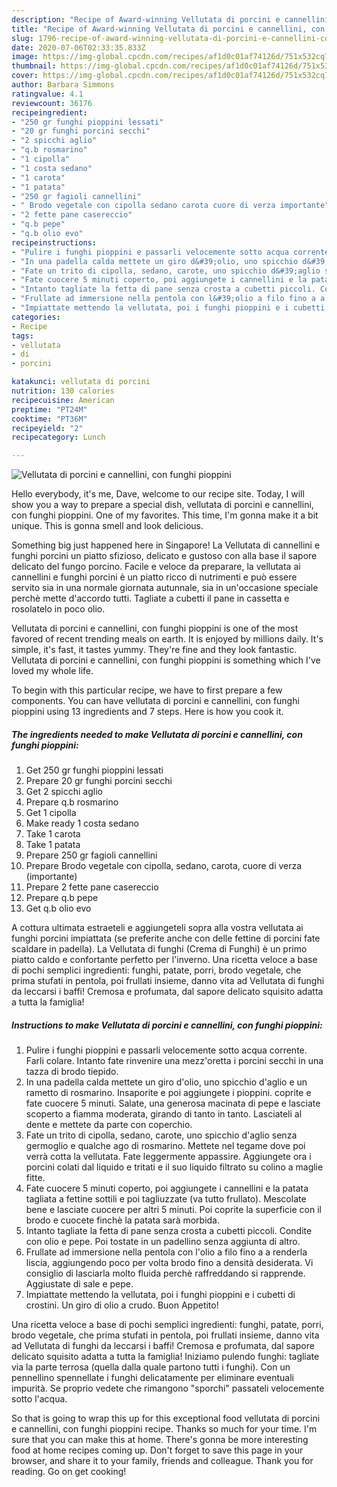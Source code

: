 ```yaml
---
description: "Recipe of Award-winning Vellutata di porcini e cannellini, con funghi pioppini"
title: "Recipe of Award-winning Vellutata di porcini e cannellini, con funghi pioppini"
slug: 1796-recipe-of-award-winning-vellutata-di-porcini-e-cannellini-con-funghi-pioppini
date: 2020-07-06T02:33:35.833Z
image: https://img-global.cpcdn.com/recipes/af1d0c01af74126d/751x532cq70/vellutata-di-porcini-e-cannellini-con-funghi-pioppini-recipe-main-photo.jpg
thumbnail: https://img-global.cpcdn.com/recipes/af1d0c01af74126d/751x532cq70/vellutata-di-porcini-e-cannellini-con-funghi-pioppini-recipe-main-photo.jpg
cover: https://img-global.cpcdn.com/recipes/af1d0c01af74126d/751x532cq70/vellutata-di-porcini-e-cannellini-con-funghi-pioppini-recipe-main-photo.jpg
author: Barbara Simmons
ratingvalue: 4.1
reviewcount: 36176
recipeingredient:
- "250 gr funghi pioppini lessati"
- "20 gr funghi porcini secchi"
- "2 spicchi aglio"
- "q.b rosmarino"
- "1 cipolla"
- "1 costa sedano"
- "1 carota"
- "1 patata"
- "250 gr fagioli cannellini"
- " Brodo vegetale con cipolla sedano carota cuore di verza importante"
- "2 fette pane casereccio"
- "q.b pepe"
- "q.b olio evo"
recipeinstructions:
- "Pulire i funghi pioppini e passarli velocemente sotto acqua corrente. Farli colare. Intanto fate rinvenire una mezz&#39;oretta i porcini secchi in una tazza di brodo tiepido."
- "In una padella calda mettete un giro d&#39;olio, uno spicchio d&#39;aglio e un rametto di rosmarino. Insaporite e poi aggiungete i pioppini. coprite e fate cuocere 5 minuti. Salate, una generosa macinata di pepe e lasciate scoperto a fiamma moderata, girando di tanto in tanto. Lasciateli al dente e mettete da parte con coperchio."
- "Fate un trito di cipolla, sedano, carote, uno spicchio d&#39;aglio senza germoglio e qualche ago di rosmarino. Mettete nel tegame dove poi verrà cotta la vellutata. Fate leggermente appassire. Aggiungete ora i porcini colati dal liquido e tritati e il suo liquido filtrato su colino a maglie fitte."
- "Fate cuocere 5 minuti coperto, poi aggiungete i cannellini e la patata tagliata a fettine sottili e poi tagliuzzate (va tutto frullato). Mescolate bene e lasciate cuocere per altri 5 minuti. Poi coprite la superficie con il brodo e cuocete finchè la patata sarà morbida."
- "Intanto tagliate la fetta di pane senza crosta a cubetti piccoli. Condite con olio e pepe. Poi tostate in un padellino senza aggiunta di altro."
- "Frullate ad immersione nella pentola con l&#39;olio a filo fino a a renderla liscia, aggiungendo poco per volta brodo fino a densità desiderata. Vi consiglio di lasciarla molto fluida perchè raffreddando si rapprende. Aggiustate di sale e pepe."
- "Impiattate mettendo la vellutata, poi i funghi pioppini e i cubetti di crostini. Un giro di olio a crudo. Buon Appetito!"
categories:
- Recipe
tags:
- vellutata
- di
- porcini

katakunci: vellutata di porcini 
nutrition: 130 calories
recipecuisine: American
preptime: "PT24M"
cooktime: "PT36M"
recipeyield: "2"
recipecategory: Lunch

---
```



![Vellutata di porcini e cannellini, con funghi pioppini](https://img-global.cpcdn.com/recipes/af1d0c01af74126d/751x532cq70/vellutata-di-porcini-e-cannellini-con-funghi-pioppini-recipe-main-photo.jpg)

Hello everybody, it's me, Dave, welcome to our recipe site. Today, I will show you a way to prepare a special dish, vellutata di porcini e cannellini, con funghi pioppini. One of my favorites. This time, I'm gonna make it a bit unique. This is gonna smell and look delicious.

Something big just happened here in Singapore! La Vellutata di cannellini e funghi porcini un piatto sfizioso, delicato e gustoso con alla base il sapore delicato del fungo porcino. Facile e veloce da preparare, la vellutata ai cannellini e funghi porcini è un piatto ricco di nutrimenti e può essere servito sia in una normale giornata autunnale, sia in un&#39;occasione speciale perchè mette d&#39;accordo tutti. Tagliate a cubetti il pane in cassetta e rosolatelo in poco olio.

Vellutata di porcini e cannellini, con funghi pioppini is one of the most favored of recent trending meals on earth. It is enjoyed by millions daily. It's simple, it's fast, it tastes yummy. They're fine and they look fantastic. Vellutata di porcini e cannellini, con funghi pioppini is something which I've loved my whole life.


To begin with this particular recipe, we have to first prepare a few components. You can have vellutata di porcini e cannellini, con funghi pioppini using 13 ingredients and 7 steps. Here is how you cook it.

<!--inarticleads1-->

##### The ingredients needed to make Vellutata di porcini e cannellini, con funghi pioppini:

1. Get 250 gr funghi pioppini lessati
1. Prepare 20 gr funghi porcini secchi
1. Get 2 spicchi aglio
1. Prepare q.b rosmarino
1. Get 1 cipolla
1. Make ready 1 costa sedano
1. Take 1 carota
1. Take 1 patata
1. Prepare 250 gr fagioli cannellini
1. Prepare  Brodo vegetale con cipolla, sedano, carota, cuore di verza (importante)
1. Prepare 2 fette pane casereccio
1. Prepare q.b pepe
1. Get q.b olio evo


A cottura ultimata estraeteli e aggiungeteli sopra alla vostra vellutata ai funghi porcini impiattata (se preferite anche con delle fettine di porcini fate scaldare in padella). La Vellutata di funghi (Crema di Funghi) è un primo piatto caldo e confortante perfetto per l&#39;inverno. Una ricetta veloce a base di pochi semplici ingredienti: funghi, patate, porri, brodo vegetale, che prima stufati in pentola, poi frullati insieme, danno vita ad Vellutata di funghi da leccarsi i baffi! Cremosa e profumata, dal sapore delicato squisito adatta a tutta la famiglia! 

<!--inarticleads2-->

##### Instructions to make Vellutata di porcini e cannellini, con funghi pioppini:

1. Pulire i funghi pioppini e passarli velocemente sotto acqua corrente. Farli colare. Intanto fate rinvenire una mezz&#39;oretta i porcini secchi in una tazza di brodo tiepido.
1. In una padella calda mettete un giro d&#39;olio, uno spicchio d&#39;aglio e un rametto di rosmarino. Insaporite e poi aggiungete i pioppini. coprite e fate cuocere 5 minuti. Salate, una generosa macinata di pepe e lasciate scoperto a fiamma moderata, girando di tanto in tanto. Lasciateli al dente e mettete da parte con coperchio.
1. Fate un trito di cipolla, sedano, carote, uno spicchio d&#39;aglio senza germoglio e qualche ago di rosmarino. Mettete nel tegame dove poi verrà cotta la vellutata. Fate leggermente appassire. Aggiungete ora i porcini colati dal liquido e tritati e il suo liquido filtrato su colino a maglie fitte.
1. Fate cuocere 5 minuti coperto, poi aggiungete i cannellini e la patata tagliata a fettine sottili e poi tagliuzzate (va tutto frullato). Mescolate bene e lasciate cuocere per altri 5 minuti. Poi coprite la superficie con il brodo e cuocete finchè la patata sarà morbida.
1. Intanto tagliate la fetta di pane senza crosta a cubetti piccoli. Condite con olio e pepe. Poi tostate in un padellino senza aggiunta di altro.
1. Frullate ad immersione nella pentola con l&#39;olio a filo fino a a renderla liscia, aggiungendo poco per volta brodo fino a densità desiderata. Vi consiglio di lasciarla molto fluida perchè raffreddando si rapprende. Aggiustate di sale e pepe.
1. Impiattate mettendo la vellutata, poi i funghi pioppini e i cubetti di crostini. Un giro di olio a crudo. Buon Appetito!


Una ricetta veloce a base di pochi semplici ingredienti: funghi, patate, porri, brodo vegetale, che prima stufati in pentola, poi frullati insieme, danno vita ad Vellutata di funghi da leccarsi i baffi! Cremosa e profumata, dal sapore delicato squisito adatta a tutta la famiglia! Iniziamo pulendo funghi: tagliate via la parte terrosa (quella dalla quale partono tutti i funghi). Con un pennellino spennellate i funghi delicatamente per eliminare eventuali impurità. Se proprio vedete che rimangono &#34;sporchi&#34; passateli velocemente sotto l&#39;acqua. 

So that is going to wrap this up for this exceptional food vellutata di porcini e cannellini, con funghi pioppini recipe. Thanks so much for your time. I'm sure that you can make this at home. There's gonna be more interesting food at home recipes coming up. Don't forget to save this page in your browser, and share it to your family, friends and colleague. Thank you for reading. Go on get cooking!
